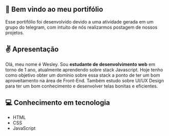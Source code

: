 ## :page_with_curl: Bem vindo ao meu portifólio 
Esse portifólio foi desenvolvido devido a uma atividade gerada em um grupo do telegram, com intuito de nós realizarmos postagem de nossos projetos.

## :v: Apresentação
Olá, meu nome é Wesley. Sou **estudante de desenvolvimento web** em torno de 1 ano, atualmente aprendendo sobre stack Javascript.
Hoje tenho como objetivo obter um domínio sobre essa stack a ponto de ter um bom aproveitamento na área de Front-End.
Também estudo sobre UI/UX Design para ter um bom conhecimento e desenvolver telas bonitas e eficientes.


## :computer: Conhecimento em tecnologia
- HTML
- CSS
- JavaScript